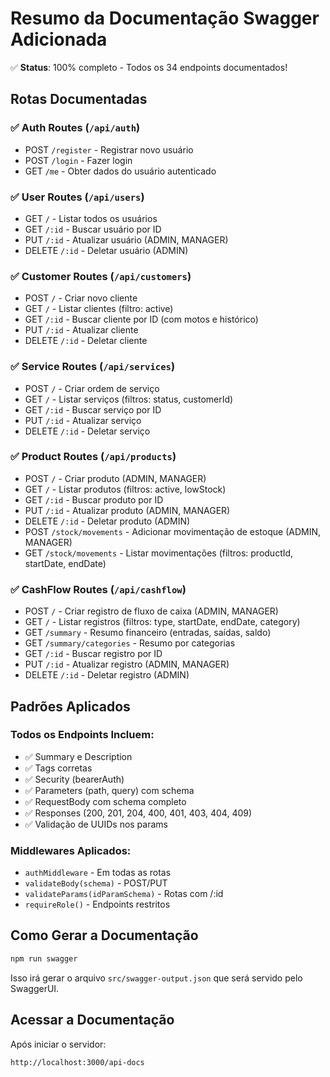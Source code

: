 # Resumo da Documentação Swagger Adicionada

✅ **Status**: 100% completo - Todos os 34 endpoints documentados!

## Rotas Documentadas

### ✅ Auth Routes (`/api/auth`)
- POST `/register` - Registrar novo usuário
- POST `/login` - Fazer login
- GET `/me` - Obter dados do usuário autenticado

### ✅ User Routes (`/api/users`)
- GET `/` - Listar todos os usuários
- GET `/:id` - Buscar usuário por ID
- PUT `/:id` - Atualizar usuário (ADMIN, MANAGER)
- DELETE `/:id` - Deletar usuário (ADMIN)

### ✅ Customer Routes (`/api/customers`)
- POST `/` - Criar novo cliente
- GET `/` - Listar clientes (filtro: active)
- GET `/:id` - Buscar cliente por ID (com motos e histórico)
- PUT `/:id` - Atualizar cliente
- DELETE `/:id` - Deletar cliente

### ✅ Service Routes (`/api/services`)
- POST `/` - Criar ordem de serviço
- GET `/` - Listar serviços (filtros: status, customerId)
- GET `/:id` - Buscar serviço por ID
- PUT `/:id` - Atualizar serviço
- DELETE `/:id` - Deletar serviço

### ✅ Product Routes (`/api/products`)
- POST `/` - Criar produto (ADMIN, MANAGER)
- GET `/` - Listar produtos (filtros: active, lowStock)
- GET `/:id` - Buscar produto por ID
- PUT `/:id` - Atualizar produto (ADMIN, MANAGER)
- DELETE `/:id` - Deletar produto (ADMIN)
- POST `/stock/movements` - Adicionar movimentação de estoque (ADMIN, MANAGER)
- GET `/stock/movements` - Listar movimentações (filtros: productId, startDate, endDate)

### ✅ CashFlow Routes (`/api/cashflow`)
- POST `/` - Criar registro de fluxo de caixa (ADMIN, MANAGER)
- GET `/` - Listar registros (filtros: type, startDate, endDate, category)
- GET `/summary` - Resumo financeiro (entradas, saídas, saldo)
- GET `/summary/categories` - Resumo por categorias
- GET `/:id` - Buscar registro por ID
- PUT `/:id` - Atualizar registro (ADMIN, MANAGER)
- DELETE `/:id` - Deletar registro (ADMIN)

## Padrões Aplicados

### Todos os Endpoints Incluem:
- ✅ Summary e Description
- ✅ Tags corretas
- ✅ Security (bearerAuth)
- ✅ Parameters (path, query) com schema
- ✅ RequestBody com schema completo
- ✅ Responses (200, 201, 204, 400, 401, 403, 404, 409)
- ✅ Validação de UUIDs nos params

### Middlewares Aplicados:
- `authMiddleware` - Em todas as rotas
- `validateBody(schema)` - POST/PUT
- `validateParams(idParamSchema)` - Rotas com /:id
- `requireRole()` - Endpoints restritos

## Como Gerar a Documentação

```bash
npm run swagger
```

Isso irá gerar o arquivo `src/swagger-output.json` que será servido pelo SwaggerUI.

## Acessar a Documentação

Após iniciar o servidor:
```
http://localhost:3000/api-docs
```
